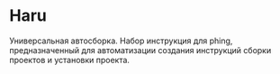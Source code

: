 Haru
====

Универсальная автосборка. Набор инструкция для phing, предназначенный для автоматизации создания инструкций сборки проектов и установки проекта.




